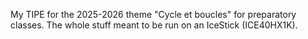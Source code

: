 My TIPE for the 2025-2026 theme "Cycle et boucles" for preparatory classes.
The whole stuff meant to be run on an IceStick (ICE40HX1K).

